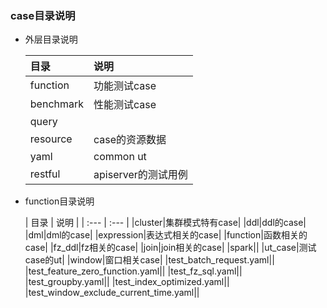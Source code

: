 ### case目录说明
- 外层目录说明

  | 目录 | 说明 |
  | :--- | :--- |
  |function|功能测试case|
  |benchmark|性能测试case|
  |query||
  |resource|case的资源数据|
  |yaml|common ut|
  |restful|apiserver的测试用例|

- function目录说明

  | 目录 | 说明 |
      | :--- | :--- |
  |cluster|集群模式特有case|
  |ddl|ddl的case|
  |dml|dml的case|
  |expression|表达式相关的case|
  |function|函数相关的case|
  |fz_ddl|fz相关的case|
  |join|join相关的case|
  |spark||
  |ut_case|测试case的ut|
  |window|窗口相关case|
  |test_batch_request.yaml||
  |test_feature_zero_function.yaml||
  |test_fz_sql.yaml||
  |test_groupby.yaml||
  |test_index_optimized.yaml||
  |test_window_exclude_current_time.yaml||
